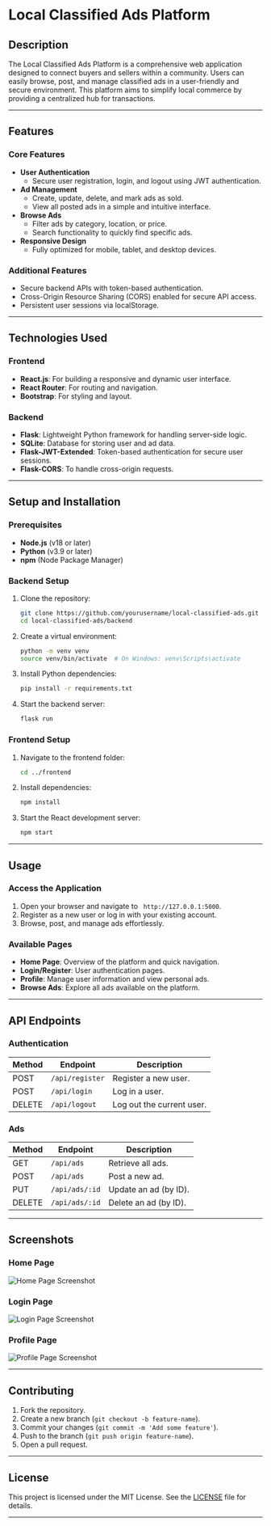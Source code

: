 # **Local Classified Ads Platform**

## **Description**
The Local Classified Ads Platform is a comprehensive web application designed to connect buyers and sellers within a community. Users can easily browse, post, and manage classified ads in a user-friendly and secure environment. This platform aims to simplify local commerce by providing a centralized hub for transactions.

---

## **Features**

### **Core Features**
- **User Authentication**
  - Secure user registration, login, and logout using JWT authentication.
- **Ad Management**
  - Create, update, delete, and mark ads as sold.
  - View all posted ads in a simple and intuitive interface.
- **Browse Ads**
  - Filter ads by category, location, or price.
  - Search functionality to quickly find specific ads.
- **Responsive Design**
  - Fully optimized for mobile, tablet, and desktop devices.

### **Additional Features**
- Secure backend APIs with token-based authentication.
- Cross-Origin Resource Sharing (CORS) enabled for secure API access.
- Persistent user sessions via localStorage.

---

## **Technologies Used**

### **Frontend**
- **React.js**: For building a responsive and dynamic user interface.
- **React Router**: For routing and navigation.
- **Bootstrap**: For styling and layout.

### **Backend**
- **Flask**: Lightweight Python framework for handling server-side logic.
- **SQLite**: Database for storing user and ad data.
- **Flask-JWT-Extended**: Token-based authentication for secure user sessions.
- **Flask-CORS**: To handle cross-origin requests.

---

## **Setup and Installation**

### **Prerequisites**
- **Node.js** (v18 or later)
- **Python** (v3.9 or later)
- **npm** (Node Package Manager)

### **Backend Setup**
1. Clone the repository:
   ```bash
   git clone https://github.com/yourusername/local-classified-ads.git
   cd local-classified-ads/backend
   ```

2. Create a virtual environment:
   ```bash
   python -m venv venv
   source venv/bin/activate  # On Windows: venv\Scripts\activate
   ```

3. Install Python dependencies:
   ```bash
   pip install -r requirements.txt
   ```

4. Start the backend server:
   ```bash
   flask run
   ```

### **Frontend Setup**
1. Navigate to the frontend folder:
   ```bash
   cd ../frontend
   ```

2. Install dependencies:
   ```bash
   npm install
   ```

3. Start the React development server:
   ```bash
   npm start
   ```

---

## **Usage**

### **Access the Application**
1. Open your browser and navigate to ` http://127.0.0.1:5000`.
2. Register as a new user or log in with your existing account.
3. Browse, post, and manage ads effortlessly.

### **Available Pages**
- **Home Page**: Overview of the platform and quick navigation.
- **Login/Register**: User authentication pages.
- **Profile**: Manage user information and view personal ads.
- **Browse Ads**: Explore all ads available on the platform.

---

## **API Endpoints**

### **Authentication**
| Method | Endpoint             | Description                |
|--------|----------------------|----------------------------|
| POST   | `/api/register`      | Register a new user.       |
| POST   | `/api/login`         | Log in a user.             |
| DELETE | `/api/logout`        | Log out the current user.  |

### **Ads**
| Method | Endpoint        | Description                      |
|--------|-----------------|----------------------------------|
| GET    | `/api/ads`      | Retrieve all ads.               |
| POST   | `/api/ads`      | Post a new ad.                  |
| PUT    | `/api/ads/:id`  | Update an ad (by ID).           |
| DELETE | `/api/ads/:id`  | Delete an ad (by ID).           |

---

## **Screenshots**

### **Home Page**
![Home Page Screenshot](path/to/homepage-screenshot.png)

### **Login Page**
![Login Page Screenshot](path/to/login-screenshot.png)

### **Profile Page**
![Profile Page Screenshot](path/to/profile-screenshot.png)

---

## **Contributing**
1. Fork the repository.
2. Create a new branch (`git checkout -b feature-name`).
3. Commit your changes (`git commit -m 'Add some feature'`).
4. Push to the branch (`git push origin feature-name`).
5. Open a pull request.

---

## **License**
This project is licensed under the MIT License. See the [LICENSE](LICENSE) file for details.

---

#
